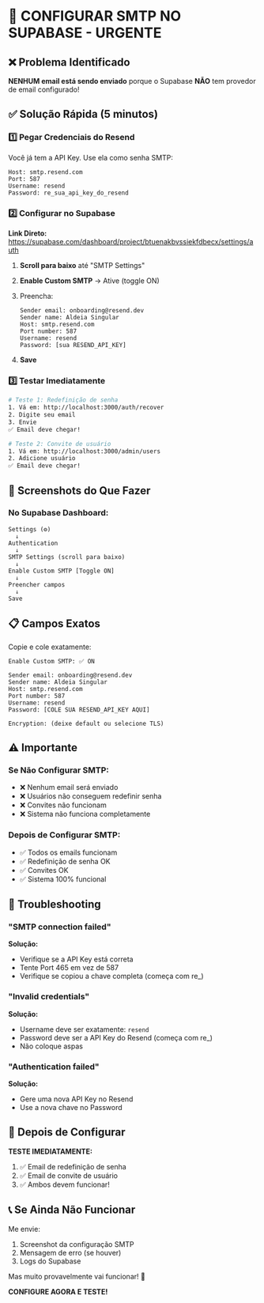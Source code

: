 # 🚨 CONFIGURAR SMTP NO SUPABASE - URGENTE

## ❌ Problema Identificado

**NENHUM email está sendo enviado** porque o Supabase **NÃO** tem provedor de email configurado!

## ✅ Solução Rápida (5 minutos)

### 1️⃣ Pegar Credenciais do Resend

Você já tem a API Key. Use ela como senha SMTP:

```
Host: smtp.resend.com
Port: 587
Username: resend
Password: re_sua_api_key_do_resend
```

### 2️⃣ Configurar no Supabase

**Link Direto:**
https://supabase.com/dashboard/project/btuenakbvssiekfdbecx/settings/auth

1. **Scroll para baixo** até "SMTP Settings"

2. **Enable Custom SMTP** → Ative (toggle ON)

3. Preencha:
   ```
   Sender email: onboarding@resend.dev
   Sender name: Aldeia Singular
   Host: smtp.resend.com
   Port number: 587
   Username: resend
   Password: [sua RESEND_API_KEY]
   ```

4. **Save**

### 3️⃣ Testar Imediatamente

```bash
# Teste 1: Redefinição de senha
1. Vá em: http://localhost:3000/auth/recover
2. Digite seu email
3. Envie
✅ Email deve chegar!

# Teste 2: Convite de usuário
1. Vá em: http://localhost:3000/admin/users
2. Adicione usuário
✅ Email deve chegar!
```

## 🎯 Screenshots do Que Fazer

### No Supabase Dashboard:
```
Settings (⚙️)
  ↓
Authentication
  ↓
SMTP Settings (scroll para baixo)
  ↓
Enable Custom SMTP [Toggle ON]
  ↓
Preencher campos
  ↓
Save
```

## 📋 Campos Exatos

Copie e cole exatamente:

```
Enable Custom SMTP: ✅ ON

Sender email: onboarding@resend.dev
Sender name: Aldeia Singular
Host: smtp.resend.com
Port number: 587
Username: resend
Password: [COLE SUA RESEND_API_KEY AQUI]

Encryption: (deixe default ou selecione TLS)
```

## ⚠️ Importante

### Se Não Configurar SMTP:
- ❌ Nenhum email será enviado
- ❌ Usuários não conseguem redefinir senha
- ❌ Convites não funcionam
- ❌ Sistema não funciona completamente

### Depois de Configurar SMTP:
- ✅ Todos os emails funcionam
- ✅ Redefinição de senha OK
- ✅ Convites OK
- ✅ Sistema 100% funcional

## 🔧 Troubleshooting

### "SMTP connection failed"
**Solução:**
- Verifique se a API Key está correta
- Tente Port 465 em vez de 587
- Verifique se copiou a chave completa (começa com re_)

### "Invalid credentials"
**Solução:**
- Username deve ser exatamente: `resend`
- Password deve ser a API Key do Resend (começa com re_)
- Não coloque aspas

### "Authentication failed"
**Solução:**
- Gere uma nova API Key no Resend
- Use a nova chave no Password

## 🎉 Depois de Configurar

**TESTE IMEDIATAMENTE:**

1. ✅ Email de redefinição de senha
2. ✅ Email de convite de usuário
3. ✅ Ambos devem funcionar!

## 📞 Se Ainda Não Funcionar

Me envie:
1. Screenshot da configuração SMTP
2. Mensagem de erro (se houver)
3. Logs do Supabase

Mas muito provavelmente vai funcionar! 🚀

**CONFIGURE AGORA E TESTE!**

